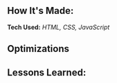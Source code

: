 <h1 align="center"></h1>

<p align="center"></p>

<br />

<!--<img align="center" width="200%" alt="codewarsRepoReadme" src="assets/ezgif.com-gif-maker4 repo.gif">-->

<br />

<h2>How It's Made:</h2>

<strong>Tech Used:</strong> <em>HTML, CSS, JavaScript</em>

<p></p>

<h2>Optimizations</h2>

<p></p>

<h2>Lessons Learned:</h2>

<p></p>
